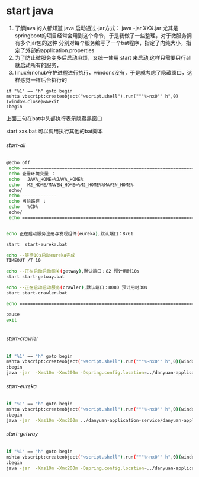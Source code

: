 # start java

1. 了解java 的人都知道 java 启动通过-jar方式： java -jar XXX.jar
尤其是springboot的项目经常会用到这个命令，于是我做了一些整理，对于微服务拥有多个jar包的这种
分别对每个服务编写了一个bat程序，指定了内纯大小，指定了外部的application.properties
2. 为了防止微服务变多后启动麻烦，又统一使用 start 来启动,这样只需要只行all 就启动所有的服务，
3. linux有nohub守护进程进行执行，windons没有，于是就考虑了隐藏窗口，这样感觉一样后台执行的

```
if "%1" == "h" goto begin 
mshta vbscript:createobject("wscript.shell").run("""%~nx0"" h",0)(window.close)&&exit 
:begin
```
上面三句在bat中头部执行表示隐藏黑窗口

start xxx.bat 可以调用执行其他的bat脚本

###### start-all
``` bash
@echo off
 echo ================================================================================
 echo 查看环境变量 ：
 echo 	JAVA_HOME=%JAVA_HOME%
 echo 	M2_HOME/MAVEN_HOME=%M2_HOME%%MAVEN_HOME%
 echo/
 echo ------------- 
 echo 当前路径 ：
 echo 	%CD%
 echo/
 echo ================================================================================


echo 正在启动服务注册与发现组件(eureka),默认端口：8761

start  start-eureka.bat 

echo --等待10s启动eureka完成
TIMEOUT /T 10

echo --正在启动启动网关(getway),默认端口：82 预计用时10s
start start-getway.bat

echo --正在启动启动服务(crawler),默认端口：8080 预计用时30s
start start-crawler.bat 

echo ================================================================================

pause
exit



 ``` 
###### start-crawler
``` bash
if "%1" == "h" goto begin 
mshta vbscript:createobject("wscript.shell").run("""%~nx0"" h",0)(window.close)&&exit 
:begin
java -jar  -Xms10m -Xmx200m -Dspring.config.location=../danyuan-application-service/danyuan-application-crawler-server/src/main/resources/application.yml ../danyuan-application-service/danyuan-application-crawler-server/target/danyuan-application-crawler-server.jar
```
###### start-eureka
``` bash
if "%1" == "h" goto begin 
mshta vbscript:createobject("wscript.shell").run("""%~nx0"" h",0)(window.close)&&exit 
:begin
java -jar  -Xms10m -Xmx200m ../danyuan-application-service/danyuan-application-eureka-server/target/danyuan-application-eureka-server.jar
```
###### start-getway
``` bash
if "%1" == "h" goto begin 
mshta vbscript:createobject("wscript.shell").run("""%~nx0"" h",0)(window.close)&&exit 
:begin
java -jar  -Xms10m -Xmx200m -Dspring.config.location=../danyuan-application-service/danyuan-application-getway-server/src/main/resources/application.yml ../danyuan-application-service/danyuan-application-getway-server/target/danyuan-application-getway-server.jar 

```

